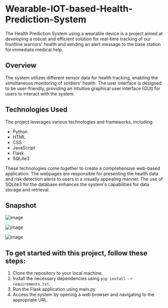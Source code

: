 # Wearable-IOT-based-Health-Prediction-System

The Health Prediction System using a wearable device is a project aimed at developing a robust and efficient solution for real-time tracking of our frontline warriors' health and sending an alert message to the base station for immediate medical help. 

## Overview

The system utilizes different sensor data for health tracking, enabling the simultaneous monitoring of soldiers' health. The user interface is designed to be user-friendly, providing an intuitive graphical user interface (GUI) for users to interact with the system.

## Technologies Used

The project leverages various technologies and frameworks, including:
- Python
- HTML
- CSS
- JavaScript
- Flask
- SQLite3

These technologies come together to create a comprehensive web-based application. The webpages are responsible for presenting the health data and risk detection alerts to users in a visually appealing manner. The use of SQLite3 for the database enhances the system's capabilities for data storage and retrieval.

## Snapshot
![image](https://github.com/akankshadubey-202/Wearable-IOT-based-Health-Prediction-System/assets/91489416/09bc9110-c6b1-46cf-bca1-47a36c3c3757)

![image](https://github.com/akankshadubey-202/Wearable-IOT-based-Health-Prediction-System/assets/91489416/bc18f245-a92d-4bfe-9758-b0fdb86cecdc)

![image](https://github.com/akankshadubey-202/Wearable-IOT-based-Health-Prediction-System/assets/91489416/c8d5d439-d14b-4903-a26b-86094548b4e4)

## To get started with this project, follow these steps:

1. Clone the repository to your local machine.
2. Install the necessary dependencies using `pip install -r requirements.txt`.
3. Run the Flask application using main.py
4. Access the system by opening a web browser and navigating to the appropriate URL.


